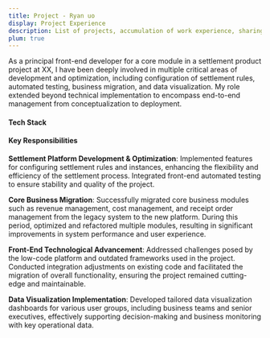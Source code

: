 ```yaml
---
title: Project - Ryan uo
display: Project Experience
description: List of projects, accumulation of work experience, sharing of front-end development expertise
plum: true
---
```


<Company
title="Digital Engine"
link="https://www.digital-engine.com/"
imageSrc="https://gw.alipayobjects.com/os/q/cms/images/liimnli4/de983eb5-3913-4689-b445-82728a5bfbe6_w216_h178.png"
timeRange="Aug 2022 - Present" />

As a principal front-end developer for a core module in a settlement product project at XX, I have been deeply involved in multiple critical areas of development and optimization, including configuration of settlement rules, automated testing, business migration, and data visualization. My role extended beyond technical implementation to encompass end-to-end management from conceptualization to deployment.

#### Tech Stack

<TechStack :techStack='[
  {icon:"i-ion-logo-react",name:"React"},
  {icon:"i-ph-file-ts-light",name:"TypeScript"},
  {icon:"i-material-symbols-light-humidity-mid",name:"Umi"},
  {icon:"i-devicon-plain-playwright",name:"Playwright"},
]'/>

#### Key Responsibilities

**Settlement Platform Development & Optimization**: Implemented features for configuring settlement rules and instances, enhancing the flexibility and efficiency of the settlement process. Integrated front-end automated testing to ensure stability and quality of the project.

**Core Business Migration**: Successfully migrated core business modules such as revenue management, cost management, and receipt order management from the legacy system to the new platform. During this period, optimized and refactored multiple modules, resulting in significant improvements in system performance and user experience.

**Front-End Technological Advancement**: Addressed challenges posed by the low-code platform and outdated frameworks used in the project. Conducted integration adjustments on existing code and facilitated the migration of overall functionality, ensuring the project remained cutting-edge and maintainable.

**Data Visualization Implementation**: Developed tailored data visualization dashboards for various user groups, including business teams and senior executives, effectively supporting decision-making and business monitoring with key operational data.
